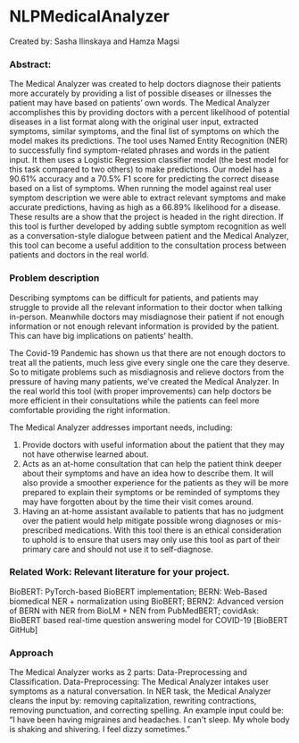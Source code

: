 # NLPMedicalAnalyzer
Created by: Sasha Ilinskaya and Hamza Magsi

### Abstract:
The Medical Analyzer was created to help doctors diagnose their patients more accurately by providing a list of possible diseases or illnesses the patient may have based on patients’ own words. The Medical Analyzer accomplishes this by providing doctors with a percent likelihood of potential diseases in a list format along with the original user input, extracted symptoms, similar symptoms, and the final list of symptoms on which the model makes its predictions. The tool uses Named Entity Recognition (NER) to successfully find symptom-related phrases and words in the patient input. It then uses a Logistic Regression classifier model (the best model for this task compared to two others) to make predictions. Our model has a 90.61% accuracy and a 70.5% F1 score for predicting the correct disease based on a list of symptoms. When running the model against real user symptom description we were able to extract relevant symptoms and make accurate predictions, having as high as a 66.89% likelihood for a disease. These results are a show that the project is headed in the right direction. If this tool is further developed by adding subtle symptom recognition as well as a conversation-style dialogue between patient and the Medical Analyzer, this tool can become a useful addition to the consultation process between patients and doctors in the real world.

### Problem description
Describing symptoms can be difficult for patients, and patients may struggle to provide all the relevant information to their doctor when talking in-person. Meanwhile doctors may misdiagnose their patient if not enough information or not enough relevant information is provided by the patient. This can have big implications on patients’ health. 

The Covid-19 Pandemic has shown us that there are not enough doctors to treat all the patients, much less give every single one the care they deserve. So to mitigate problems such as misdiagnosis and relieve doctors from the pressure of having many patients, we’ve created the Medical Analyzer. In the real world this tool (with proper improvements) can help doctors be more efficient in their consultations while the patients can feel more comfortable providing the right information.    

The Medical Analyzer addresses important needs, including: 
1) Provide doctors with useful information about the patient that they may not have otherwise learned about. 
2) Acts as an at-home consultation that can help the patient think deeper about their symptoms and have an idea how to describe them. It will also provide a smoother experience for the patients as they will be more prepared to explain their symptoms or be reminded of symptoms they may have forgotten about by the time their visit comes around. 
3) Having an at-home assistant available to patients that has no judgment over the patient would help mitigate possible wrong diagnoses or mis-prescribed medications. 
With this tool there is an ethical consideration to uphold is to ensure that users may only use this tool as part of their primary care and should not use it to self-diagnose.


### Related Work: Relevant literature for your project.
BioBERT: PyTorch-based BioBERT implementation; BERN: Web-Based biomedical NER + normalization using BioBERT; BERN2: Advanced version of BERN with NER from BioLM + NEN from PubMedBERT; covidAsk: BioBERT based real-time question answering model for COVID-19 [BioBERT GitHub]

### Approach

The Medical Analyzer works as 2 parts: Data-Preprocessing and Classification. 
Data-Preprocessing:
The Medical Analyzer intakes user symptoms as a natural conversation. In NER task, the Medical Analyzer cleans the input by: removing capitalization, rewriting contractions, removing punctuation, and correcting spelling. 
An example input could be: 
“I have been having migraines and headaches. I can't sleep. My whole body is shaking and shivering. I feel dizzy sometimes.”
